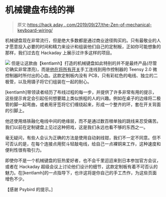 # 机械键盘布线的禅

> 原文:[https://hack aday . com/2019/09/27/the-Zen-of-mechanical-keyboard-wiring/](https://hackaday.com/2019/09/27/the-zen-of-mechanical-keyboard-wiring/)

机械键盘现在非常流行，但是绝大多数都是通过商业途径购买的。只有最敬业的人才愿意投入必要的时间和精力来设计和组装他们自己的定制板，正如你可能想象的那样，我们过去在 Hackaday 上展示过许多这样的项目。

[![](../Images/78be501c161dc3309e4eaf27eee5ee24.png)](https://hackaday.com/wp-content/uploads/2019/09/kbwire_detail.jpg) 但是让这款由【kentlamh】打造的机械键盘如此特别的并不是最终产品(尽管它确实非常漂亮)，而是[他在将所有开关](https://imgur.com/gallery/87LfDVI)手工连线到用作控制器的 Teensy 2.0 微控制器时所付出的心血。这款定制板内没有 PCB，只有彩虹色的电线、独立的二极管，以及用镊子将它们组装在一起的耐心。

[kentlamh]带领读者经历了布线过程的每一步，并提供了许多非常有用的提示，这些提示肯定会引起任何想要踏上类似旅程的人的兴趣。例如在桌子的边缘将二极管的脚一起弯曲，或者用牙签将它们缠绕起来，形成一个整齐的环，套在开关背面的引脚上。

他还使用烙铁融化电线中间的绝缘层，而不是通过数百根单独的跳线来忍受痛苦。我们以前在定制键盘上见过这种把戏，这是我们永远也看不够的东西之一。

毫无疑问，有些人会认为正确的方法是使用自动剥线钳，我们不一定不同意。但不可否认的是，在每个连接点用熨斗轻敲电线，给自己一点裸铜来工作，这种速度和便利性很有吸引力。

即使你不是一个机械键盘的狂热爱好者，也不会千里迢迢来到日本参加官方会议，或者在 Hackaday 超级会议上讨论他们设计的细节，这款定制板有着不可否认的魅力。在[kentlamh]的一点指导下，也许这将是你自己的手工杰作，为这些页面增色不少。

【感谢 Psybird 的提示。]